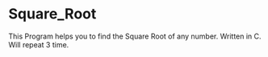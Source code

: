 # Square_Root
This Program helps you to find the Square Root of any number.
Written in C.
Will repeat 3 time.
